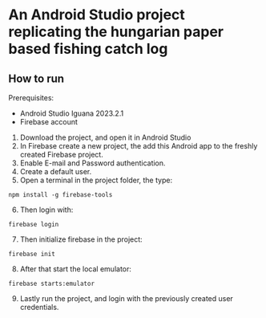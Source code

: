 # An Android Studio project replicating the hungarian paper based fishing catch log

## How to run

Prerequisites:
* Android Studio Iguana 2023.2.1
* Firebase account

1. Download the project, and open it in Android Studio
2. In Firebase create a new project, the add this Android app to the freshly created Firebase project.
3. Enable E-mail and Password authentication.
4. Create a default user.
5. Open a terminal in the project folder, the type:
```
npm install -g firebase-tools
```
6. Then login with:
```
firebase login
```
7. Then initialize firebase in the project:
```
firebase init
```
8. After that start the local emulator:
```
firebase starts:emulator
```
9. Lastly run the project, and login with the previously created user credentials.
